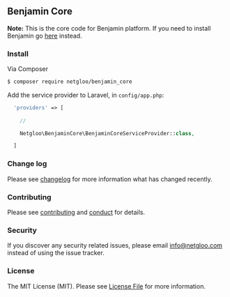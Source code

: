 ## Benjamin Core

<!-- [![Latest Version on Packagist][ico-version]][link-packagist] -->
<!-- [![Software License][ico-license]](license.md) -->
<!-- [![Build Status][ico-travis]][link-travis] -->
<!-- [![Coverage Status][ico-scrutinizer]][link-scrutinizer] -->
<!-- [![Quality Score][ico-code-quality]][link-code-quality] -->
<!-- [![Total Downloads][ico-downloads]][link-downloads] -->

**Note:** This is the core code for Benjamin platform. If you need to install Benjamin go [here](http://github.com/netgloo/benjamin) instead.

### Install

Via Composer

``` bash
$ composer require netgloo/benjamin_core
```

Add the service provider to Laravel, in `config/app.php`:

``` php
  'providers' => [
    
    //

    Netgloo\BenjaminCore\BenjaminCoreServiceProvider::class,

  ]
```

<!--
## Usage

``` php
$skeleton = new League\Skeleton();
echo $skeleton->echoPhrase('Hello, League!');
```
-->

### Change log

Please see [changelog](changelog.md) for more information what has changed recently.

<!--
## Testing

``` bash
$ composer test
```
-->

### Contributing

Please see [contributing](contributing.md) and [conduct](conduct.md) for details.

### Security

If you discover any security related issues, please email info@netgloo.com instead of using the issue tracker.

<!--
## Credits

- [Netgloo][link-author]

- [All Contributors][link-contributors]
-->

### License

The MIT License (MIT). Please see [License File](LICENSE.md) for more information.

[ico-version]: https://img.shields.io/packagist/v/netgloo/benjamin_core.svg?style=flat-square
[ico-license]: https://img.shields.io/badge/license-MIT-brightgreen.svg?style=flat-square
[ico-travis]: https://img.shields.io/travis/netgloo/benjamin_core/master.svg?style=flat-square
[ico-scrutinizer]: https://img.shields.io/scrutinizer/coverage/g/netgloo/benjamin_core.svg?style=flat-square
[ico-code-quality]: https://img.shields.io/scrutinizer/g/netgloo/benjamin_core.svg?style=flat-square
[ico-downloads]: https://img.shields.io/packagist/dt/netgloo/benjamin_core.svg?style=flat-square

[link-packagist]: https://packagist.org/packages/netgloo/benjamin_core
[link-travis]: https://travis-ci.org/netgloo/benjamin_core
[link-scrutinizer]: https://scrutinizer-ci.com/g/netgloo/benjamin_core/code-structure
[link-code-quality]: https://scrutinizer-ci.com/g/netgloo/benjamin_core
[link-downloads]: https://packagist.org/packages/netgloo/benjamin_core
[link-author]: https://github.com/netgloo
[link-contributors]: ../../contributors

